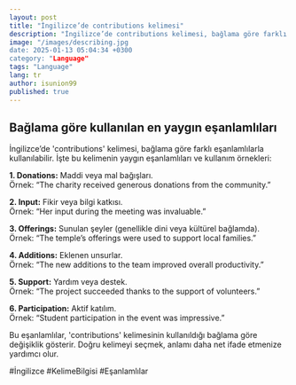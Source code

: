 ```yaml
---
layout: post
title: "İngilizce’de contributions kelimesi"
description: "İngilizce’de contributions kelimesi, bağlama göre farklı eşanlamlılarla kullanılabilir."
image: "/images/describing.jpg
date: 2025-01-13 05:04:34 +0300
category: "Language"
tags: "Language"
lang: tr
author: isunion99
published: true
---
```



## Bağlama göre kullanılan en yaygın eşanlamlıları 

İngilizce’de 'contributions' kelimesi, bağlama göre farklı eşanlamlılarla kullanılabilir. İşte bu kelimenin yaygın eşanlamlıları ve kullanım örnekleri:  

**1. Donations:** Maddi veya mal bağışları.  
Örnek: “The charity received generous donations from the community.”  

**2. Input:** Fikir veya bilgi katkısı.  
Örnek: “Her input during the meeting was invaluable.”  

**3. Offerings:** Sunulan şeyler (genellikle dini veya kültürel bağlamda).  
Örnek: “The temple’s offerings were used to support local families.”  

**4. Additions:** Eklenen unsurlar.  
Örnek: “The new additions to the team improved overall productivity.”  

**5. Support:** Yardım veya destek.  
Örnek: “The project succeeded thanks to the support of volunteers.”  

**6. Participation:** Aktif katılım.  
Örnek: “Student participation in the event was impressive.”  

Bu eşanlamlılar, 'contributions' kelimesinin kullanıldığı bağlama göre değişiklik gösterir. Doğru kelimeyi seçmek, anlamı daha net ifade etmenize yardımcı olur.  

#İngilizce #KelimeBilgisi #Eşanlamlılar
